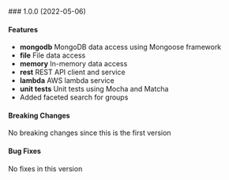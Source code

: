 <a name="1.0.0"></a> ### 1.0.0 (2022-05-06)

#### Features
* **mongodb** MongoDB data access using Mongoose framework
* **file** File data access 
* **memory** In-memory data access 
* **rest** REST API client and service
* **lambda** AWS lambda service
* **unit tests** Unit tests using Mocha and Matcha
* Added faceted search for groups

#### Breaking Changes
No breaking changes since this is the first version

#### Bug Fixes
No fixes in this version

